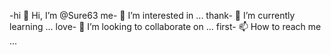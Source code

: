 -hi 👋 Hi, I’m @Sure63
me- 👀 I’m interested in ...
thank- 🌱 I’m currently learning ...
love- 💞️ I’m looking to collaborate on ...
first- 📫 How to reach me ...

<!---
Sure63/Sure63 is a ✨ special ✨ repository because its `README.md` (this file) appears on your GitHub profile.
You can click the Preview link to take a look at your changes.
--->
